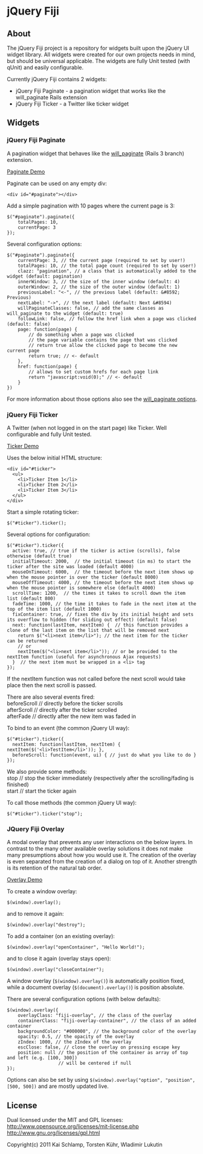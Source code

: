 # jQuery Fiji

## About

The jQuery Fiji project is a repository for widgets built upon the jQuery UI widget library. All widgets were created for our own projects needs in mind, but should be universal applicable. The widgets are fully Unit tested (with qUnit) and easily configurable.

Currently jQuery Fiji contains 2 widgets:

* jQuery Fiji Paginate - a pagination widget that works like the will_paginate Rails extension
* jQuery Fiji Ticker - a Twitter like ticker widget

## Widgets

### jQuery Fiji Paginate

A pagination widget that behaves like the [will_paginate](https://github.com/mislav/will_paginate/tree/rails3) (Rails 3 branch) extension.

[Paginate Demo](http://medihack.github.com/jquery-fiji/demos/paginate/paginate.html)

Paginate can be used on any empty div:

	<div id="#paginate"></div>

Add a simple pagination with 10 pages where the current page is 3:

	$("#paginate").paginate({
		totalPages: 10,
		currentPage: 3
	});

Several configuration options:

	$("#paginate").paginate({
		currentPage: 3, // the current page (required to set by user!)
		totalPages: 10, // the total page count (required to set by user!)
		clazz: "pagination", // a class that is automatically added to the widget (default: pagination)
		innerWindow: 3, // the size of the inner window (default: 4)
		outerWindow: 2, // the size of the outer window (default: 1)
		previousLabel: "<-", // the previous label (default: &#8592; Previous)
		nextLabel: "->", // the next label (default: Next &#8594)
		willPaginateClasses: false, // add the same classes as will_paginate to the widget (default: true)
		followLink: false, // follow the href link when a page was clicked (default: false)
		page: function(page) {
			// do something when a page was clicked 
			// the page variable contains the page that was clicked
			// return true allow the clicked page to become the new current page
			return true; // <- default
		},
		href: function(page) {
			// allows to set custom hrefs for each page link
			return "javascript:void(0);" // <- default
		}
	})

For more information about those options also see the [will_paginate options](https://github.com/mislav/will_paginate/blob/rails3/lib/will_paginate/view_helpers.rb).

### jQuery Fiji Ticker

A Twitter (when not logged in on the start page) like Ticker.
Well configurable and fully Unit tested.

[Ticker Demo](http://medihack.github.com/jquery-fiji/demos/ticker/ticker.html)

Uses the below initial HTML structure:

    <div id="#ticker">
      <ul>
        <li>Ticker Item 1</li>
        <li>Ticker Item 2</li>
        <li>Ticker Item 3</li>
      </ul>
    </div>

Start a simple rotating ticker:

    $("#ticker").ticker();

Several options for configuration:

    $("#ticker").ticker({
      active: true, // true if the ticker is active (scrolls), false otherwise (default true)
      initialTimeout: 2000,  // the initial timeout (in ms) to start the ticker after the site was loaded (default 4000)
      mouseOnTimeout: 6000,  // the timeout before the next item shows up when the mouse pointer is over the ticker (default 8000)
      mouseOffTimeout: 4000, // the timeout before the next item shows up when the mouse pointer is somewhere else (default 4000)
      scrollTime: 1200,  // the times it takes to scroll down the item list (default 800)
      fadeTime: 1000, // the time it takes to fade in the next item at the top of the item list (default 1000)
      fixContainer: true, // fixes the div by its initial height and sets its overflow to hidden (for sliding out effect) (default false)
      next: function(lastItem, nextItem) {  // this function provides a clone of the last item on the list that will be removed next
		return $("<li>next item</li>"); // the next item for the ticker can be returned
        // or
        nextItem($("<li>next item</li>")); // or be provided to the nextItem function (useful for asynchronous Ajax requests)
      }  // the next item must be wrapped in a <li> tag
    });

If the nextItem function was not called before the next scroll would take place then the next scroll is passed.

There are also several events fired:<br>
beforeScroll // directly before the ticker scrolls<br>
afterScroll // directly after the ticker scrolled<br>
afterFade // directly after the new item was faded in<br>

To bind to an event (the common jQuery UI way):

    $("#ticker").ticker({
      nextItem: function(lastItem, nextItem) { nextItem($('<li>TestItem</li>')); },
      beforeScroll: function(event, ui) { // just do what you like to do }
    });

We also provide some methods:<br>
stop // stop the ticker immediately (respectively after the scrolling/fading is finished)<br>
start // start the ticker again<br>

To call those methods (the common jQuery UI way):

    $("#ticker").ticker("stop");

### JQuery Fiji Overlay

A modal overlay that prevents any user interactions on the below layers.
In contrast to the many other available overlay solutions it does not
make many presumptions about how you would use it. The creation of the
overlay is even separated from the creation of a dialog on top of it.
Another strength is its retention of the natural tab order.

[Overlay Demo](http://medihack.github.com/jquery-fiji/demos/overlay/overlay.html)

To create a window overlay:

	$(window).overlay();

and to remove it again:

	$(window).overlay("destroy");

To add a container (on an existing overlay):

	$(window).overlay("openContainer", "Hello World!");

and to close it again (overlay stays open):

	$(window).overlay("closeContainer");

A window overlay (`$(window).overlay()`) is automatically position
fixed, while a document overlay (`$(document).overlay()`) is position absolute.

There are several configuration options (with below defaults):

	$(window).overlay({
		overlayClass: "fiji-overlay", // the class of the overlay
		containerClass: "fiji-overlay-container", // the class of an added container
		backgroundColor: "#000000", // the background color of the overlay
		opacity: 0.5, // the opacity of the overlay
		zIndex: 1000, // the zIndex of the overlay
		escClose: false, // close the overlay on pressing escape key
		position: null // the position of the container as array of top and left (e.g. [100, 300])
					   // will be centered if null
	});

Options can also be set by using `$(window).overlay("option",
"position", [500, 500])` and are mostly updated live.

## License

Dual licensed under the MIT and GPL licenses:
http://www.opensource.org/licenses/mit-license.php
http://www.gnu.org/licenses/gpl.html

Copyright(c) 2011 Kai Schlamp, Torsten Kühr, Wladimir Lukutin
